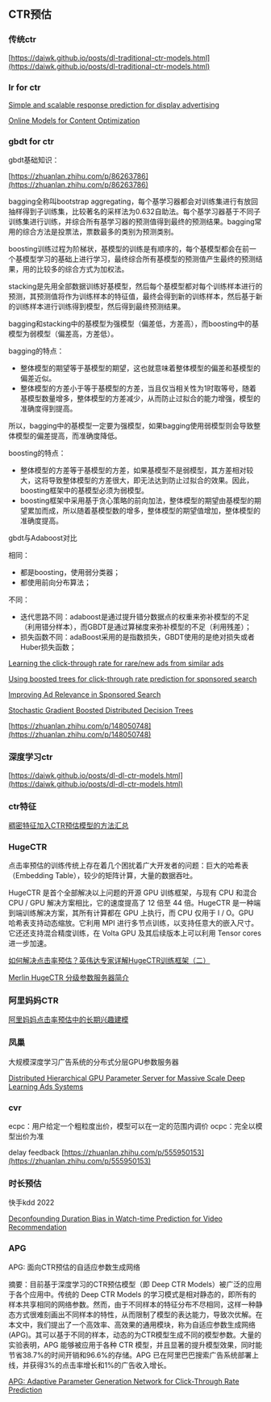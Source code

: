 ## CTR预估

### 传统ctr

[https://daiwk.github.io/posts/dl-traditional-ctr-models.html](https://daiwk.github.io/posts/dl-traditional-ctr-models.html)


### lr for ctr

[Simple and scalable response prediction for display advertising](https://people.csail.mit.edu/romer/papers/TISTRespPredAds.pdf)

[Online Models for Content Optimization](https://www.researchgate.net/publication/221618458_Online_Models_for_Content_Optimization)

### gbdt for ctr

gbdt基础知识：

[https://zhuanlan.zhihu.com/p/86263786](https://zhuanlan.zhihu.com/p/86263786)

bagging全称叫bootstrap aggregating，每个基学习器都会对训练集进行有放回抽样得到子训练集，比较著名的采样法为0.632自助法。每个基学习器基于不同子训练集进行训练，并综合所有基学习器的预测值得到最终的预测结果。bagging常用的综合方法是投票法，票数最多的类别为预测类别。

boosting训练过程为阶梯状，基模型的训练是有顺序的，每个基模型都会在前一个基模型学习的基础上进行学习，最终综合所有基模型的预测值产生最终的预测结果，用的比较多的综合方式为加权法。

stacking是先用全部数据训练好基模型，然后每个基模型都对每个训练样本进行的预测，其预测值将作为训练样本的特征值，最终会得到新的训练样本，然后基于新的训练样本进行训练得到模型，然后得到最终预测结果。

bagging和stacking中的基模型为强模型（偏差低，方差高），而boosting中的基模型为弱模型（偏差高，方差低）。

bagging的特点：

+ 整体模型的期望等于基模型的期望，这也就意味着整体模型的偏差和基模型的偏差近似。
+ 整体模型的方差小于等于基模型的方差，当且仅当相关性为1时取等号，随着基模型数量增多，整体模型的方差减少，从而防止过拟合的能力增强，模型的准确度得到提高。

所以，bagging中的基模型一定要为强模型，如果bagging使用弱模型则会导致整体模型的偏差提高，而准确度降低。

boosting的特点：

+ 整体模型的方差等于基模型的方差，如果基模型不是弱模型，其方差相对较大，这将导致整体模型的方差很大，即无法达到防止过拟合的效果。因此，boosting框架中的基模型必须为弱模型。
+ boosting框架中采用基于贪心策略的前向加法，整体模型的期望由基模型的期望累加而成，所以随着基模型数的增多，整体模型的期望值增加，整体模型的准确度提高。


gbdt与Adaboost对比

相同：

+ 都是boosting，使用弱分类器；
+ 都使用前向分布算法；

不同：

+ 迭代思路不同：adaboost是通过提升错分数据点的权重来弥补模型的不足（利用错分样本），而GBDT是通过算梯度来弥补模型的不足（利用残差）；
+ 损失函数不同：adaBoost采用的是指数损失，GBDT使用的是绝对损失或者Huber损失函数；

[Learning the click-through rate for rare/new ads from similar ads](https://www.researchgate.net/publication/221299556_Learning_the_click-through_rate_for_rarenew_ads_from_similar_ads)

[Using boosted trees for click-through rate prediction for sponsored search](https://www.researchgate.net/publication/254463616_Using_boosted_trees_for_click-through_rate_prediction_for_sponsored_search)

[Improving Ad Relevance in Sponsored Search](https://www.researchgate.net/publication/221520094_Improving_Ad_Relevance_in_Sponsored_Search)

[Stochastic Gradient Boosted Distributed Decision Trees](../assets/gbdt-Stochastic%20Gradient%20Boosted%20Distributed%20Decision%20Trees.pdf)

[https://zhuanlan.zhihu.com/p/148050748](https://zhuanlan.zhihu.com/p/148050748)

### 深度学习ctr

[https://daiwk.github.io/posts/dl-dl-ctr-models.html](https://daiwk.github.io/posts/dl-dl-ctr-models.html)

### ctr特征

[稠密特征加入CTR预估模型的方法汇总](https://mp.weixin.qq.com/s/xhxBbSYva4g9wUvQ5RIdVA)

### HugeCTR

点击率预估的训练传统上存在着几个困扰着广大开发者的问题：巨大的哈希表（Embedding Table），较少的矩阵计算，大量的数据吞吐。

HugeCTR 是首个全部解决以上问题的开源 GPU 训练框架，与现有 CPU 和混合 CPU / GPU 解决方案相比，它的速度提高了 12 倍至 44 倍。HugeCTR 是一种端到端训练解决方案，其所有计算都在 GPU 上执行，而 CPU 仅用于 I / O。GPU 哈希表支持动态缩放。它利用 MPI 进行多节点训练，以支持任意大的嵌入尺寸。它还还支持混合精度训练，在 Volta GPU 及其后续版本上可以利用 Tensor cores 进一步加速。

[如何解决点击率预估？英伟达专家详解HugeCTR训练框架（二）](https://mp.weixin.qq.com/s/14ETFLjojsP7Aop4_THVKQ)

[Merlin HugeCTR 分级参数服务器简介](https://mp.weixin.qq.com/s/bfnQ3glPYA0sAgZlntTDUw)

### 阿里妈妈CTR

[阿里妈妈点击率预估中的长期兴趣建模](https://mp.weixin.qq.com/s/RQ1iBs8ftvNR0_xB7X8Erg)

### 凤巢

大规模深度学习广告系统的分布式分层GPU参数服务器

[Distributed Hierarchical GPU Parameter Server for Massive Scale Deep Learning Ads Systems](https://arxiv.org/pdf/2003.05622.pdf)

### cvr

ecpc：用户给定一个粗粒度出价，模型可以在一定的范围内调价
ocpc：完全以模型出价为准

delay feedback
[https://zhuanlan.zhihu.com/p/555950153](https://zhuanlan.zhihu.com/p/555950153)

### 时长预估

快手kdd 2022

[Deconfounding Duration Bias in Watch-time Prediction for Video Recommendation](https://arxiv.org/pdf/2206.06003.pdf)

### APG

APG: 面向CTR预估的自适应参数生成网络

摘要：目前基于深度学习的CTR预估模型（即 Deep CTR Models）被广泛的应用于各个应用中。传统的 Deep CTR Models 的学习模式是相对静态的，即所有的样本共享相同的网络参数。然而，由于不同样本的特征分布不尽相同，这样一种静态方式很难刻画出不同样本的特性，从而限制了模型的表达能力，导致次优解。在本文中，我们提出了一个高效率、高效果的通用模块，称为自适应参数生成网络(APG)。其可以基于不同的样本，动态的为CTR模型生成不同的模型参数。大量的实验表明，APG 能够被应用于各种 CTR 模型，并且显著的提升模型效果，同时能节省38.7%的时间开销和96.6%的存储。APG 已在阿里巴巴搜索广告系统部署上线，并获得3%的点击率增长和1%的广告收入增长。

[APG: Adaptive Parameter Generation Network for Click-Through Rate Prediction](https://arxiv.org/abs/2203.16218)


